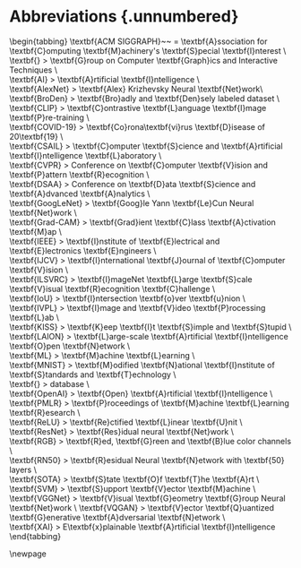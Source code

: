 # Abbreviations {.unnumbered}

\begin{tabbing}
\textbf{ACM SIGGRAPH}~~     \= \textbf{A}ssociation for \textbf{C}omputing \textbf{M}achinery's \textbf{S}pecial \textbf{I}nterest \\  
\textbf{}                   \> \textbf{G}roup on Computer \textbf{Graph}ics and Interactive Techniques \\  
\textbf{AI}                 \> \textbf{A}rtificial \textbf{I}ntelligence \\  
\textbf{AlexNet}            \> \textbf{Alex} Krizhevsky Neural \textbf{Net}work\\  
\textbf{BroDen}             \> \textbf{Bro}adly and \textbf{Den}sely labeled dataset \\  
\textbf{CLIP}               \> \textbf{C}ontrastive \textbf{L}anguage \textbf{I}mage \textbf{P}re-training \\  
\textbf{COVID-19}           \> \textbf{Co}rona\textbf{vi}rus \textbf{D}isease of 20\textbf{19} \\  
\textbf{CSAIL}              \> \textbf{C}omputer \textbf{S}cience and \textbf{A}rtificial \textbf{I}ntelligence \textbf{L}aboratory  \\  
\textbf{CVPR}               \> Conference on \textbf{C}omputer \textbf{V}ision and \textbf{P}attern \textbf{R}ecognition \\  
\textbf{DSAA}               \> Conference on \textbf{D}ata \textbf{S}cience and \textbf{A}dvanced \textbf{A}nalytics \\  
\textbf{GoogLeNet}          \> \textbf{Goog}le Yann \textbf{Le}Cun Neural \textbf{Net}work \\  
\textbf{Grad-CAM}           \> \textbf{Grad}ient \textbf{C}lass \textbf{A}ctivation \textbf{M}ap \\  
\textbf{IEEE}               \> \textbf{I}nstitute of \textbf{E}lectrical and \textbf{E}lectronics \textbf{E}ngineers \\  
\textbf{IJCV}               \> \textbf{I}nternational \textbf{J}ournal of \textbf{C}omputer \textbf{V}ision \\  
\textbf{ILSVRC}             \> \textbf{I}mageNet \textbf{L}arge \textbf{S}cale \textbf{V}isual \textbf{R}ecognition \textbf{C}hallenge \\  
\textbf{IoU}                \> \textbf{I}ntersection \textbf{o}ver \textbf{u}nion \\ 
\textbf{IVPL}               \> \textbf{I}mage and \textbf{V}ideo \textbf{P}rocessing \textbf{L}ab \\  
\textbf{KISS}               \> \textbf{K}eep \textbf{I}t \textbf{S}imple and \textbf{S}tupid \\  
\textbf{LAION}              \> \textbf{L}arge-scale \textbf{A}rtificial \textbf{I}ntelligence \textbf{O}pen \textbf{N}etwork \\  
\textbf{ML}                 \> \textbf{M}achine \textbf{L}earning \\  
\textbf{MNIST}              \> \textbf{M}odified \textbf{N}ational \textbf{I}nstitute of \textbf{S}tandards and \textbf{T}echnology \\  
\textbf{}                   \> database \\  
\textbf{OpenAI}             \> \textbf{Open} \textbf{A}rtificial \textbf{I}ntelligence \\  
\textbf{PMLR}               \> \textbf{P}roceedings of \textbf{M}achine \textbf{L}earning \textbf{R}esearch \\  
\textbf{ReLU}               \> \textbf{Re}ctified \textbf{L}inear \textbf{U}nit \\  
\textbf{ResNet}             \> \textbf{Res}idual neural \textbf{Net}work \\  
\textbf{RGB}                \> \textbf{R}ed, \textbf{G}reen and \textbf{B}lue color channels \\  
\textbf{RN50}               \> \textbf{R}esidual Neural \textbf{N}etwork with \textbf{50} layers \\  
\textbf{SOTA}               \> \textbf{S}tate \textbf{O}f \textbf{T}he \textbf{A}rt \\
\textbf{SVM}                \> \textbf{S}upport \textbf{V}ector \textbf{M}achine \\    
\textbf{VGGNet}             \> \textbf{V}isual \textbf{G}eometry \textbf{G}roup Neural \textbf{Net}work \\
\textbf{VQGAN}              \> \textbf{V}ector \textbf{Q}uantized \textbf{G}enerative \textbf{A}dversarial \textbf{N}etwork \\  
\textbf{XAI}                \> E\textbf{x}plainable \textbf{A}rtificial \textbf{I}ntelligence
\end{tabbing}

\newpage
